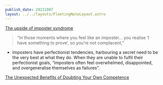 ```yaml
---
publish_date: 20231007    
layout: ../../layouts/FleetingNoteLayout.astro
---
```

[The upside of imposter syndrome](https://www.bbc.com/worklife/article/20210315-the-hidden-upside-of-imposter-syndrome)

 > “In those moments where you feel like an imposter… you realise ‘I have something to prove’, so you’re not complacent,” 
 
  - Imposters have perfectionist tendencies, harbouring a secret need to be the very best at what they do. When they are unable to fulfil their perfectionist goals, “imposters often feel overwhelmed, disappointed, and overgeneralise themselves as failures”.

[The Unexpected Benefits of Doubting Your Own Competence](https://ideas.wharton.upenn.edu/research/imposter-syndrome-unexpected-benefits/)